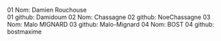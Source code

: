 01 Nom: Damien Rouchouse   
01 github: Damidoum
02 Nom: Chassagne
02 github: NoeChassagne
03 Nom: Malo MIGNARD
03 github: Malo-Mignard 
04 Nom: BOST
04 github: bostmaxime 